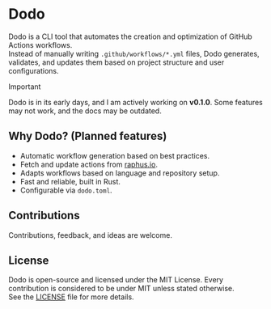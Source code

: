 # Dodo

Dodo is a CLI tool that automates the creation and optimization of GitHub Actions workflows.  
Instead of manually writing `.github/workflows/*.yml` files, Dodo generates, validates, and updates them based on project structure and user configurations.

> [!IMPORTANT]
> Dodo is in its early days, and I am actively working on **v0.1.0**. Some features may not work, and the docs may be outdated. 

## Why Dodo? (Planned features)
- Automatic workflow generation based on best practices.
- Fetch and update actions from [raphus.io](https://github.com/dodomatic/raphus.io/).
- Adapts workflows based on language and repository setup.
- Fast and reliable, built in Rust.
- Configurable via `dodo.toml`.

## Contributions

Contributions, feedback, and ideas are welcome.

## License

Dodo is open-source and licensed under the MIT License. Every contribution is considered to be under MIT unless stated otherwise.  
See the [LICENSE](LICENSE) file for more details.
